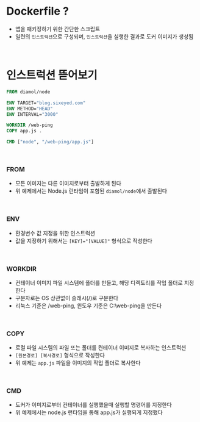 # Dockerfile ?

- 앱을 패키징하기 위한 간단한 스크립트
- 일련의 `인스트럭션`으로 구성되며, `인스트럭션`을 실행한 결과로 도커 이미지가 생성됨

<br>

# 인스트럭션 뜯어보기

```Dockerfile
FROM diamol/node

ENV TARGET="blog.sixeyed.com"
ENV METHOD="HEAD"
ENV INTERVAL="3000"

WORKDIR /web-ping
COPY app.js .

CMD ["node", "/web-ping/app.js"]
```

<br>

### FROM

- 모든 이미지는 다른 이미지로부터 출발하게 된다
- 위 예제에서는 Node.js 런타임이 포함된 `diamol/node`에서 출발된다

<br>

### ENV

- 환경변수 값 지정을 위한 인스트럭션
- 값을 지정하기 위해서는 `[KEY]="[VALUE]"` 형식으로 작성한다

<br>

### WORKDIR

- 컨테이너 이미지 파일 시스템에 폴더를 만들고, 해당 디렉토리를 작업 폴더로 지정한다
- 구분자로는 OS 상관없이 슬래시(/)로 구분한다
- 리눅스 기준은 /web-ping, 윈도우 기준은 C:\web-ping을 만든다

<br>

### COPY

- 로컬 파일 시스템의 파일 또는 폴더를 컨테이너 이미지로 복사하는 인스트럭션
- `[원본경로] [복사경로]` 형식으로 작성한다
- 위 예제는 `app.js` 파일을 이미지의 작업 폴더로 복사한다

<br>

### CMD

- 도커가 이미지로부터 컨테이너를 실행했을때 실행할 명령어를 지정한다
- 위 예제에서는 node.js 런타임을 통해 app.js가 실행되게 지정했다
